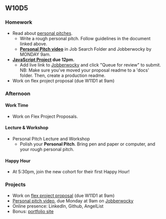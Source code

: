 ## W10D5
### Homework
* Read about [personal pitches][personal-pitch].
  * Write a rough personal pitch. Follow guidelines in the document linked above.
  * **[Personal Pitch video][personal-pitch-video]** in Job Search Folder and Jobberwocky by MONDAY 9am.
* **[JavaScript Project][js-project] due 12pm.**
  * Add live link to [Jobberwocky][Jobberwocky] and click "Queue for review" to submit. NB: Make sure you've moved your proposal readme to a 'docs' folder. Then, create a production readme.
* Work on flex project proposal (due W11D1 at 9am)

### Afternoon

#### Work Time
* Work on Flex Project Proposals.

#### Lecture & Workshop
* Personal Pitch Lecture and Workshop
  * Polish your **Personal Pitch**. Bring pen and paper or computer, and your rough personal pitch.

#### Happy Hour
* At 5:30pm, join the new cohort for their first Happy Hour!

### Projects
* Work on [flex project proposal][flex-sample-proposal] (due W11D1 at 9am)
* [Personal pitch video][personal-pitch-video], due Monday at 9am on [Jobberwocky][Jobberwocky]
* Online presence: LinkedIn, Github, AngelList
* Bonus: [portfolio site][portfolio]

<!-- LINKS -->
<!-- Job Search Projects -->
[js-project]: ../projects/js-project/js-project.md
[flex-project]: ../projects/flex-project/flex-project.md
[flex-sample-proposal]: ../projects/flex-project/flex-sample-proposal.md
[portfolio]: ../application-materials/portfolio/portfolio.md

<!-- Internal Resources -->
[Jobberwocky]: http://progress.appacademy.io/jobberwocky

<!-- Self Presentation -->
[personal-pitch]: ../soft-skills/interviewing/personal-pitch.md
[personal-pitch-video]: ../meta/app-academy/uploading-personal-pitch-video.md
